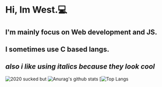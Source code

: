 # Hi, Im West.💻
## I'm mainly focus on Web development and JS. 
## I sometimes use C based langs.
## ***also i like using italics because they look cool***
![2020 sucked but](https://cdn.discordapp.com/attachments/743934885097373856/794378350449524746/unknown.png)
![Anurag's github stats](https://github-readme-stats.vercel.app/api?username=wesrt&show_icons=true&theme=light)
[![Top Langs](https://github-readme-stats.vercel.app/api/top-langs/?username=wesrt&show_icons=true&theme=light)

